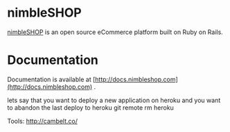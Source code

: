 # nimbleSHOP

[nimbleSHOP](http://www.nimbleshop.com) is an open source eCommerce platform built on Ruby on Rails.

# Documentation

Documentation is available at [http://docs.nimbleshop.com](http://docs.nimbleshop.com) .


lets say that you want to deploy a new application on heroku and you want to abandon the last deploy to heroku
git remote rm heroku


Tools: http://cambelt.co/
